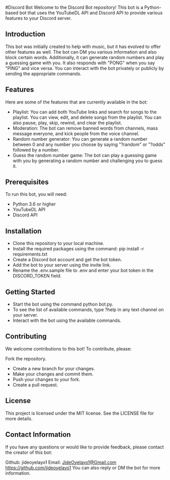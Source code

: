 #Discord Bot
Welcome to the Discord Bot repository! This bot is a Python-based bot that uses the YouTubeDL API and Discord API to provide various features to your Discord server.

<h2>Introduction</h2>
This bot was initially created to help with music, but it has evolved to offer other features as well. The bot can DM you various information and also block certain words. Additionally, it can generate random numbers and play a guessing game with you. It also responds with "PONG" when you say "PING" and vice versa. You can interact with the bot privately or publicly by sending the appropriate commands.

<h2>Features</h2>

Here are some of the features that are currently available in the bot:

* Playlist: You can add both YouTube links and search for songs to the playlist. You can view, edit, and delete songs from the playlist. You can also pause, play, skip, rewind, and clear the playlist.
* Moderation: The bot can remove banned words from channels, mass message everyone, and kick people from the voice channel.
* Random number generator: You can generate a random number between 0 and any number you choose by saying "?random" or "?odds" followed by a number.
* Guess the random number game: The bot can play a guessing game with you by generating a random number and challenging you to guess it.

<h2>Prerequisites</h2>
To run this bot, you will need:

* Python 3.6 or higher
* YouTubeDL API
* Discord API

<h2>Installation</h2>

* Clone this repository to your local machine.
* Install the required packages using the command: pip install -r requirements.txt
* Create a Discord bot account and get the bot token.
* Add the bot to your server using the invite link.
* Rename the .env.sample file to .env and enter your bot token in the DISCORD_TOKEN field.
<h2>Getting Started</h2>

* Start the bot using the command python bot.py.
* To see the list of available commands, type ?help in any text channel on your server.
* Interact with the bot using the available commands.

<h2>Contributing</h2>
We welcome contributions to this bot! To contribute, please:

Fork the repository.
* Create a new branch for your changes.
* Make your changes and commit them.
* Push your changes to your fork.
* Create a pull request.
<h2>License</h2>
This project is licensed under the MIT license. See the LICENSE file for more details.

<h2>Contact Information</h2>
If you have any questions or would like to provide feedback, please contact the creator of this bot:

Github: jideoyelayo1
Email: JideOyelayo1@Gmail.com
https://github.com/jideoyelayo1
You can also reply or DM the bot for more information.
